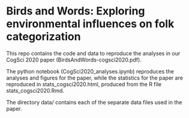 # Birds and Words: Exploring environmental influences on folk categorization

This repo contains the code and data to reproduce the analyses in our CogSci 2020 paper (BirdsAndWords-cogsci2020.pdf). 

The python notebook (CogSci2020_analyses.ipynb) reproduces the analyses and figures for the paper, while the statistics for the paper are reproduced in stats_cogsci2020.html, produced from the R file stats_cogsci2020.Rmd.

The directory data/ contains each of the separate data files used in the paper.